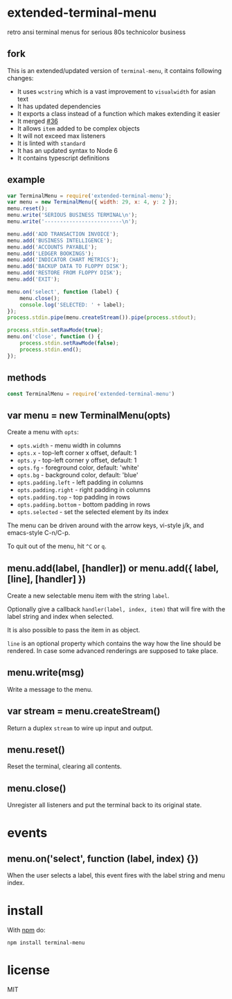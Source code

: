 # extended-terminal-menu

retro ansi terminal menus for serious 80s technicolor business

## fork

This is an extended/updated version of `terminal-menu`, it contains following changes:

- It uses `wcstring` which is a vast improvement to `visualwidth` for asian text
- It has updated dependencies
- It exports a class instead of a function which makes extending it easier
- It merged [#36](https://github.com/substack/terminal-menu/pull/36)
- It allows `item` added to be complex objects
- It will not exceed max listeners
- It is linted with `standard`
- It has an updated syntax to Node 6
- It contains typescript definitions

## example

``` js
var TerminalMenu = require('extended-terminal-menu');
var menu = new TerminalMenu({ width: 29, x: 4, y: 2 });
menu.reset();
menu.write('SERIOUS BUSINESS TERMINAL\n');
menu.write('-------------------------\n');

menu.add('ADD TRANSACTION INVOICE');
menu.add('BUSINESS INTELLIGENCE');
menu.add('ACCOUNTS PAYABLE');
menu.add('LEDGER BOOKINGS');
menu.add('INDICATOR CHART METRICS');
menu.add('BACKUP DATA TO FLOPPY DISK');
menu.add('RESTORE FROM FLOPPY DISK');
menu.add('EXIT');

menu.on('select', function (label) {
    menu.close();
    console.log('SELECTED: ' + label);
});
process.stdin.pipe(menu.createStream()).pipe(process.stdout);

process.stdin.setRawMode(true);
menu.on('close', function () {
    process.stdin.setRawMode(false);
    process.stdin.end();
});
```

## methods

``` js
const TerminalMenu = require('extended-terminal-menu')
```

## var menu = new TerminalMenu(opts)

Create a menu with `opts`:

* `opts.width` - menu width in columns
* `opts.x` - top-left corner x offset, default: 1
* `opts.y` - top-left corner y offset, default: 1
* `opts.fg` - foreground color, default: 'white'
* `opts.bg` - background color, default: 'blue'
* `opts.padding.left` - left padding in columns
* `opts.padding.right` - right padding in columns
* `opts.padding.top` - top padding in rows
* `opts.padding.bottom` - bottom padding in rows
* `opts.selected` - set the selected element by its index

The menu can be driven around with the arrow keys, vi-style j/k, and emacs-style
C-n/C-p.

To quit out of the menu, hit `^C` or `q`.

## menu.add(label, [handler]) or menu.add({ label, [line], [handler] })

Create a new selectable menu item with the string `label`.

Optionally give a callback `handler(label, index, item)` that will fire with the label
string and index when selected.

It is also possible to pass the item in as object.

`line` is an optional property which contains the way how the line should be rendered.
In case some advanced renderings are supposed to take place.

## menu.write(msg)

Write a message to the menu.

## var stream = menu.createStream()

Return a duplex `stream` to wire up input and output.

## menu.reset()

Reset the terminal, clearing all contents.

## menu.close()

Unregister all listeners and put the terminal back to its original state.

# events

## menu.on('select', function (label, index) {})

When the user selects a label, this event fires with the label string and menu
index.

# install

With [npm](https://npmjs.org) do:

```
npm install terminal-menu
```

# license

MIT
